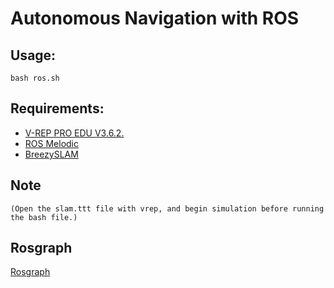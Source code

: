 # Autonomous Navigation with ROS

## Usage:
 
```
bash ros.sh
```

## Requirements:

* [V-REP PRO EDU V3.6.2.](https://coppeliarobotics.com/downloads)
* [ROS Melodic](http://wiki.ros.org/melodic/Installation/Ubuntu)
* [BreezySLAM](https://github.com/simondlevy/BreezySLAM)


## Note
    (Open the slam.ttt file with vrep, and begin simulation before running the bash file.)

## Rosgraph
[Rosgraph](https://github.com/abnvar/autoNav/tree/master/res/rosgraph.png)
